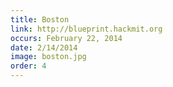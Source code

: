 ```yaml
---
title: Boston
link: http://blueprint.hackmit.org
occurs: February 22, 2014
date: 2/14/2014
image: boston.jpg
order: 4
---
```




